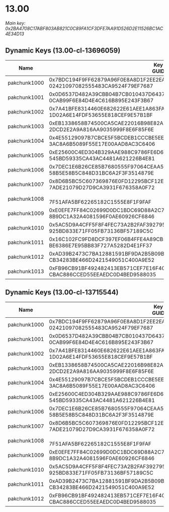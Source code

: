 # 13.00

###### *Main key: 0x2BA4708C17ABF803AB821C0C89FA1CF3DFE7AA91D526D2E11526BC1AC4E34D13*

## Dynamic Keys (13.00-cl-13696059)

| Name         | Key<br/>GUID                                                                                            | Notes        |
|--------------|---------------------------------------------------------------------------------------------------------|--------------|
| pakchunk1000 | 0x7BDC194F9FF62879A96F0E8A8D1F2EE2EA37886D343BDDBE3C064C6E4D3D6B7C<br/>02421097082555483CA9524F79EF7687 |              |
| pakchunk1001 | 0x0D6537D482A39CBB04B7CB010437D64370CF6D9CE92762667DBC58750F103D92<br/>0CAB99F6E84D4E4C616B895E243F3B67 |              |
| pakchunk1002 | 0x7A41BFE8314460E682622E61AEE1A863FA352B30BF3B9FBD8496DD332B62F069<br/>1D02A6E14FDF53655E818CEF9E57B1BF |              |
| pakchunk1003 | 0xEB1338658B74500CA5CAE22016B98E82AE1F6151F60A113340D725F0A190174A<br/>2DCD2E2A9A816AA9035999F8E6F85F6E |              |
| pakchunk1004 | 0x4E55129097B7CBCE5F5BCDEB1CCCBE5EEA9C67141DB97701F327EDA4FA220EFA<br/>3AC8A6B5089F55E17E00AAD8AC3C6406 |              |
| pakchunk1005 | 0xE25600C4ED304B329AAE988C9786FE6D640E8C391774929A72DA027AD1FAE566<br/>545BD59335CA43AC4481A621226B4E81 |              |
| pakchunk1006 | 0x7DEC1E6B26CE85B7680555F97064CEAA5C788DFDC674F98A6A711F726DEDB943<br/>58B5E58B5C848D31BC6A2F3F3514879E |              |
| pakchunk1007 | 0x8D6B5BC5C607369876E0FD12295BCF12E18321D169ABEC19004225197852A63E<br/>7ADE21079D27D9CA3931F676358A0F72 |              |
| pakchunk1008 | <br/>7F51AFA5BF62265182C1555E8F1F9FAF                                                                   | Coral Castle |
| pakchunk1009 | 0xE0EFE7FF84C02699D0DC1BDC69D88A2C744D4A665041BAFED79452AC31E7AD0E<br/>8B9DC1A32A4081596F0AE60926CF6846 |              |
| pakchunk1010 | 0x5AC5D9A4CFF5F8F4FEC73A2B2FAF392795C1D5DA6FBFC20EA4E79E036465D731<br/>925BD833E71FF05FB73136BF57189C5C |              |
| pakchunk1011 | 0x16C102FC9FD8DCF397EF06B4FFE4A89CB502A7EBBE307EDD92D036E4F1182E7B<br/>BE6386E7E95BB83F727A5282D4E1FF37 |              |
| pakchunk1012 | 0xAD39B2473C7BA12881591BF9DA2B5B09B00594B232ED6E9D6680DC7F24CC9B2A<br/>CB34283BE466D2421549051C400A9E52 |              |
| pakchunk1013 | 0xFB96CB91BF492482413EB571CEF7E16F40A4294E084DFF12251446D78533C9F2<br/>CBAC886CCED55EEAEDC0D4BED9588035 |              |

## Dynamic Keys (13.00-cl-13715544)

| Name         | Key<br/>GUID                                                                                            | Notes        |
|--------------|---------------------------------------------------------------------------------------------------------|--------------|
| pakchunk1000 | 0x7BDC194F9FF62879A96F0E8A8D1F2EE2EA37886D343BDDBE3C064C6E4D3D6B7C<br/>02421097082555483CA9524F79EF7687 |              |
| pakchunk1001 | 0x0D6537D482A39CBB04B7CB010437D64370CF6D9CE92762667DBC58750F103D92<br/>0CAB99F6E84D4E4C616B895E243F3B67 |              |
| pakchunk1002 | 0x7A41BFE8314460E682622E61AEE1A863FA352B30BF3B9FBD8496DD332B62F069<br/>1D02A6E14FDF53655E818CEF9E57B1BF |              |
| pakchunk1003 | 0xEB1338658B74500CA5CAE22016B98E82AE1F6151F60A113340D725F0A190174A<br/>2DCD2E2A9A816AA9035999F8E6F85F6E |              |
| pakchunk1004 | 0x4E55129097B7CBCE5F5BCDEB1CCCBE5EEA9C67141DB97701F327EDA4FA220EFA<br/>3AC8A6B5089F55E17E00AAD8AC3C6406 |              |
| pakchunk1005 | 0xE25600C4ED304B329AAE988C9786FE6D640E8C391774929A72DA027AD1FAE566<br/>545BD59335CA43AC4481A621226B4E81 |              |
| pakchunk1006 | 0x7DEC1E6B26CE85B7680555F97064CEAA5C788DFDC674F98A6A711F726DEDB943<br/>58B5E58B5C848D31BC6A2F3F3514879E |              |
| pakchunk1007 | 0x8D6B5BC5C607369876E0FD12295BCF12E18321D169ABEC19004225197852A63E<br/>7ADE21079D27D9CA3931F676358A0F72 |              |
| pakchunk1008 | <br/>7F51AFA5BF62265182C1555E8F1F9FAF                                                                   | Coral Castle |
| pakchunk1009 | 0xE0EFE7FF84C02699D0DC1BDC69D88A2C744D4A665041BAFED79452AC31E7AD0E<br/>8B9DC1A32A4081596F0AE60926CF6846 |              |
| pakchunk1010 | 0x5AC5D9A4CFF5F8F4FEC73A2B2FAF392795C1D5DA6FBFC20EA4E79E036465D731<br/>925BD833E71FF05FB73136BF57189C5C |              |
| pakchunk1011 | 0xAD39B2473C7BA12881591BF9DA2B5B09B00594B232ED6E9D6680DC7F24CC9B2A<br/>CB34283BE466D2421549051C400A9E52 |              |
| pakchunk1012 | 0xFB96CB91BF492482413EB571CEF7E16F40A4294E084DFF12251446D78533C9F2<br/>CBAC886CCED55EEAEDC0D4BED9588035 |              |
